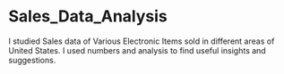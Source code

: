 # Sales_Data_Analysis
I studied Sales data of Various Electronic Items sold in different areas of United States. I used numbers and analysis to find useful insights and suggestions.
